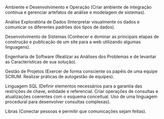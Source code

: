 
Ambiente e Desenvolvimento e Operação (Criar ambiente	de integração	contínua e gerenciar artefatos de	análise	e	modelagem	de sistemas).

Análise Exploratória de Dados (Interpretar	visualmente	os	dados	e	comunicar	os	diferentes	padrões	dos tipos de dados).

Desenvolvimento de Sistemas (Conhecer	e	dominar as principais etapas de construção	e	publicação de um site para a	web utilizando algumas linguagens).

Engenharia de Software (Realizar as Análises dos	Problemas e	de	levantar	as	Características	de	sua	solução).

Gestão de Projetos (Exercer	de forma consciente	os	papéis de	uma	equipe SCRUM. Realizar práticas de autogestão	de equipes).

Linguagem SQL (Definir elementos necessários para	a	garantia das restrições	de chave, entidade e	referencial. Criar operações de consultas	e	atualizações coerentes	com	o	esquema  conceitual. Uso de	uma	linguagem	procedural para	desenvolver	consultas	complexas).

Libras (Conectar pessoas e permitir que comunicações sejam feitas).
